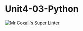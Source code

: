# Unit4-03-Python
[![Mr Coxall's Super Linter](https://github.com/Miles410/Unit4-03-Python/workflows/Mr%20Coxall's%20Super%20Linter/badge.svg)](https://github.com/Miles410/Unit4-03-Python/actions/)
